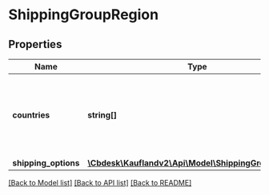 # ShippingGroupRegion

## Properties
Name | Type | Description | Notes
------------ | ------------- | ------------- | -------------
**countries** | **string[]** | List of countries in this region. Country code according to ISO 3166 | 
**shipping_options** | [**\Cbdesk\Kauflandv2\Api\Model\ShippingGroupOption[]**](ShippingGroupOption.md) |  | 

[[Back to Model list]](../../README.md#documentation-for-models) [[Back to API list]](../../README.md#documentation-for-api-endpoints) [[Back to README]](../../README.md)

